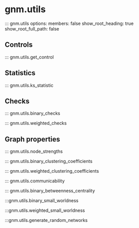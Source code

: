 # gnm.utils

::: gnm.utils
    options:
      members: false
      show_root_heading: true
      show_root_full_path: false

## Controls

::: gnm.utils.get_control

## Statistics

::: gnm.utils.ks_statistic

## Checks

::: gnm.utils.binary_checks

::: gnm.utils.weighted_checks

## Graph properties

::: gnm.utils.node_strengths

::: gnm.utils.binary_clustering_coefficients

::: gnm.utils.weighted_clustering_coefficients

::: gnm.utils.communicability

::: gnm.utils.binary_betweenness_centrality

:::gnm.utils.binary_small_worldness

:::gnm.utils.weighted_small_worldness

:::gnm.utils.generate_random_networks